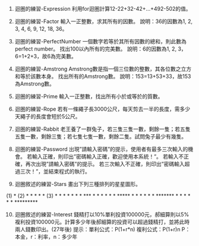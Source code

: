 1.	迴圏的練習-Expression
利用for迴圏計算12-22+32-42+…+492-502的值。

2.	迴圏的練習-Factor
輸入一正整數，求其所有的因數。
說明：36的因數為1, 2, 3, 4, 6, 9, 12, 18, 36。

3.	迴圏的練習-PerfectNumber
一個數字若等於其所有因數的總和，則此數為perfect number。
找出100以內所有的完美數。
說明：6的因數為1, 2, 3，6=1+2+3，故6為完美數。

4.	迴圏的練習-Amstrong
Amstrong數是指一個三位數的整數，其各位數之立方和等於該數本身。
找出所有的Amstrong數。
說明：153=13+53+33，故153為Amstrong數。

5.	迴圈的練習-Prime
輸入一正整數，找出所有小於或等於的質數。

6.	迴圏的練習-Rope
若有一條繩子長3000公尺，每天剪去一半的長度，需多少天繩子的長度會短於5公尺。

7.	迴圏的練習-Rabbit
老王養了一群兔子，若三隻三隻一數，剩餘一隻；若五隻五隻一數，剩餘三隻；若七隻七隻一數，剩餘二隻。試問兔子最少有幾隻。

8.	迴圏的練習-Password
出現”請輸入密碼”的提示，使用者有最多三次輸入的機會。
若輸入正確，則印出”密碼輸入正確，歡迎使用本系統！”。
若輸入不正確，再次出現”請輸入密碼”的提示。
若三次輸入不正確，則印出”密碼輸入超過三次！”，並結束程式的執行。

9.	迴圈敘述的練習-Stars
   畫出下列三種排列的星星圖形。

 (1)	*         (2)   * * * * *    (3)  	  *
          	* *              * * * *           ***
          	* * *              * * *          *****
          	* * * *              * *         *******
          	* * * * *              *        *********

10.	迴圈敘述的練習-Interest
錢精打以10%單利投資100000元，郝細算則以5%複利投資100000元。計算多少年後郝細算的投資可以超過錢精打，並將此時兩人錢數印出。(27年後)
提示：單利公式：P(1+r*n)    複利公式：P(1+r)n
P：本金，r：利率，n：多少年

